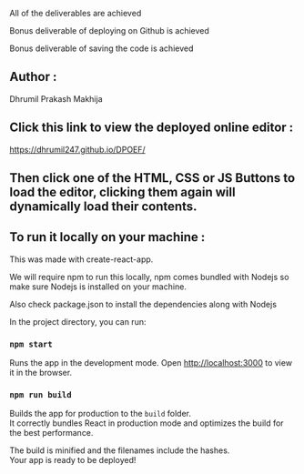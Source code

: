 All of the deliverables are achieved

Bonus deliverable of deploying on Github is achieved

Bonus deliverable of saving the code is achieved

## Author :

Dhrumil Prakash Makhija

## Click this link to view the deployed online editor : 

https://dhrumil247.github.io/DPOEF/

## Then click one of the HTML, CSS or JS Buttons to load the editor, clicking them again will dynamically load their contents.

## To run it locally on your machine : 

This was made with create-react-app.

We will require npm to run this locally, npm comes bundled with Nodejs so make sure Nodejs is installed on your machine.

Also check package.json to install the dependencies along with Nodejs

In the project directory, you can run:

### `npm start`

Runs the app in the development mode.
Open [http://localhost:3000](http://localhost:3000) to view it in the browser.



### `npm run build`

Builds the app for production to the `build` folder.\
It correctly bundles React in production mode and optimizes the build for the best performance.

The build is minified and the filenames include the hashes.\
Your app is ready to be deployed!




